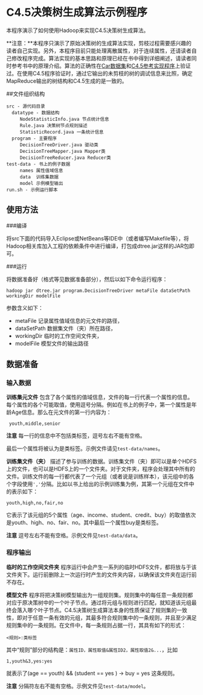 # C4.5决策树生成算法示例程序

本程序演示了如何使用Hadoop来实现C4.5决策树生成算法。

**注意：**本程序只演示了原始决策树的生成算法实现，剪枝过程需要感兴趣的读者自己实现。另外，本程序目前只能处理离散属性，对于连续属性，还请读者自己修改程序完成。算法实现的基本思路和原理已经在书中得到详细阐述，请读者同时参考书中的原理介绍。算法的正确性在[Car数据集](https://archive.ics.uci.edu/ml/datasets/Car+Evaluation)和[C4.5参考实现程序](http://www.rulequest.com/Personal/)上验证过。在使用C4.5程序验证时，通过它输出的未剪枝的树的调试信息来比照，确定MapReduce输出的树结构和C4.5生成的是一致的。

##文件组织结构

    src - 源代码目录
      datatype - 数据结构
         NodeStatisticInfo.java 节点统计信息
         Rule.java 决策树节点规则描述
         StatisticRecord.java 一条统计信息
      program - 主要程序
         DecisionTreeDriver.java 驱动类
         DecisionTreeMapper.java Mapper类
         DecisionTreeReducer.java Reducer类
    test-data - 书上的例子数据
         names 属性值域信息
         data  训练集数据
         model 示例模型输出
    run.sh - 示例运行脚本

## 使用方法

###编译

将src下面的代码导入Eclipse或NetBeans等IDE中（或者编写Makefile等），将Hadoop相关库加入工程的依赖条件中进行编译，打包成dtree.jar这样的JAR包即可。

###运行

将数据准备好（格式等见数据准备部分），然后以如下命令运行程序：

    hadoop jar dtree.jar program.DecisionTreeDriver metaFile dataSetPath workingDir modelFile

参数含义如下：

* metaFile    记录属性值域信息的元文件的路径，
* dataSetPath    数据集文件（夹）所在路径，
* workingDir    临时的工作空间文件夹，
* modelFile    模型文件的输出路径


## 数据准备

### 输入数据

**训练集元文件** 包含了各个属性的值域信息，文件的每一行代表一个属性的信息。每个属性的各个可能取值，使用逗号分隔。例如在书上的例子中，第一个属性是年龄Age信息。那么在元文件的第一行内容为：

     youth,middle,senior

**注意** 每一行的信息中不包括类标签，逗号左右不能有空格。

最后一个属性将被认为是类标签。示例文件请见`test-data/names`。

**训练集文件（夹）** 描述了参与训练的数据。训练集文件（夹）即可以是单个HDFS上的文件，也可以是HDFS上的一个文件夹。对于文件夹，程序会处理其中所有的文件。训练文件的每一行都代表了一个元组（或者说是训练样本），该元组中的各个字段使用`','`分隔。比如以书上给出的示例训练集为例，其第一个元组在文件中的表示如下：

    youth,high,no,fair,no

它表示了该元组的5个属性（age、income、student、credit、buy）的取值依次是youth、high、no、fair、no。其中最后一个属性buy是类标签。

**注意** 逗号左右不能有空格。示例文件见`test-data/data`。

### 程序输出

**临时的工作空间文件夹** 程序运行中会产生一系列的临时HDFS文件，都将放与于该文件夹下。运行前删除上一次运行时产生的文件夹内容，以确保该文件夹在运行前不存在。

**模型文件** 程序将把决策树模型输出为一组规则集。规则集中的每任意一条规则都对应于原决策树中的一个叶子节点。通过将元组与规则进行匹配，就知道该元组最终会落入哪个叶子节点。C4.5决策树生成算法本身的性质保证了规则集的一致性，即对于任意一条有效的元组，其最多符合规则集中的一条规则，并且至少满足规则集中的一条规则。在文件中，每一条规则占据一行，其具有如下的形式：

    <规则>:类标签  

其中“规则”部分的结构是：`属性ID，属性取值&属性ID2，属性取值2&...`，比如

    1,youth&3,yes:yes
    
就表示了(age == youth) && (student == yes ) -> buy = yes 这条规则。

**注意** 分隔符左右不能有空格。示例文件见`test-data/model`。

